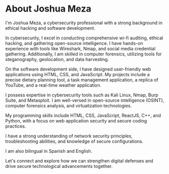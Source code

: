 <!DOCTYPE html>
<html lang="en">


<body>
  <h1>About Joshua Meza</h1>
  <p>I'm Joshua Meza, a cybersecurity professional with a strong background in ethical hacking and software development.</p>
  <p>In cybersecurity, I excel in conducting comprehensive wi-fi auditing, ethical hacking, and gathering open-source intelligence. I have hands-on experience with tools like Wireshark, Nmap, and social media credential gathering. Additionally, I am skilled in computer forensics, utilizing tools for steganography, geolocation, and data harvesting.</p>
  <p>On the software development side, I have designed user-friendly web applications using HTML, CSS, and JavaScript. My projects include a precise dietary planning tool, a task management application, a replica of YouTube, and a real-time weather application.</p>
  <p>I possess expertise in cybersecurity tools such as Kali Linux, Nmap, Burp Suite, and Metasploit. I am well-versed in open-source intelligence (OSINT), computer forensics analysis, and virtualization technologies.</p>
  <p>My programming skills include HTML, CSS, JavaScript, ReactJS, C++, and Python, with a focus on web application security and secure coding practices.</p>
  <p>I have a strong understanding of network security principles, troubleshooting abilities, and knowledge of secure configurations.</p>
  <p>I am also bilingual in Spanish and English.</p>
  <p>Let's connect and explore how we can strengthen digital defenses and drive secure technological advancements together.</p>
</body>

</html>

